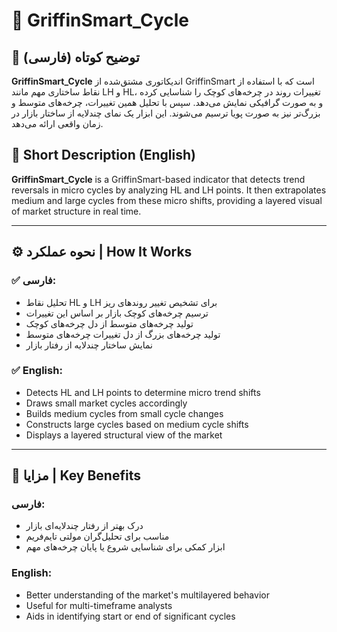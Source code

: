 # 🔄 GriffinSmart_Cycle

## 📌 توضیح کوتاه (فارسی)
**GriffinSmart_Cycle** اندیکاتوری مشتق‌شده از GriffinSmart است که با استفاده از نقاط ساختاری مهم مانند LH و HL، تغییرات روند در چرخه‌های کوچک را شناسایی کرده و به صورت گرافیکی نمایش می‌دهد. سپس با تحلیل همین تغییرات، چرخه‌های متوسط و بزرگ‌تر نیز به صورت پویا ترسیم می‌شوند. این ابزار یک نمای چندلایه از ساختار بازار در زمان واقعی ارائه می‌دهد.

## 📌 Short Description (English)
**GriffinSmart_Cycle** is a GriffinSmart-based indicator that detects trend reversals in micro cycles by analyzing HL and LH points. It then extrapolates medium and large cycles from these micro shifts, providing a layered visual of market structure in real time.

---

## ⚙️ نحوه عملکرد | How It Works

### ✅ فارسی:
- تحلیل نقاط HL و LH برای تشخیص تغییر روندهای ریز  
- ترسیم چرخه‌های کوچک بازار بر اساس این تغییرات  
- تولید چرخه‌های متوسط از دل چرخه‌های کوچک  
- تولید چرخه‌های بزرگ از دل تغییرات چرخه‌های متوسط  
- نمایش ساختار چندلایه از رفتار بازار  

### ✅ English:
- Detects HL and LH points to determine micro trend shifts  
- Draws small market cycles accordingly  
- Builds medium cycles from small cycle changes  
- Constructs large cycles based on medium cycle shifts  
- Displays a layered structural view of the market  

---

## 🌟 مزایا | Key Benefits

### فارسی:
- درک بهتر از رفتار چندلایه‌ای بازار  
- مناسب برای تحلیل‌گران مولتی تایم‌فریم  
- ابزار کمکی برای شناسایی شروع یا پایان چرخه‌های مهم  

### English:
- Better understanding of the market's multilayered behavior  
- Useful for multi-timeframe analysts  
- Aids in identifying start or end of significant cycles  
